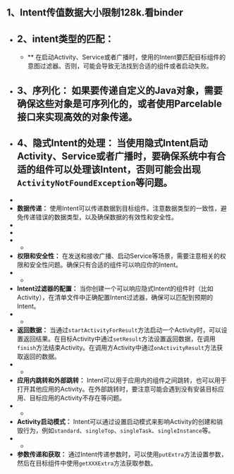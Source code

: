 ## 1、Intent传值数据大小限制128k.看binder
- ## 2、intent类型的匹配：
	- ** 在启动Activity、Service或者广播时，使用的Intent要匹配目标组件的意图过滤器。否则，可能会导致无法找到合适的组件或者启动失败。
- ## 3、**序列化：** 如果要传递自定义的Java对象，需要确保这些对象是可序列化的，或者使用Parcelable接口来实现高效的对象传递。
- ## 4、**隐式Intent的处理：** 当使用隐式Intent启动Activity、Service或者广播时，要确保系统中有合适的组件可以处理该Intent，否则可能会出现`ActivityNotFoundException`等问题。
-
- **数据传递：** 使用Intent可以传递数据到目标组件。注意数据类型的一致性，避免传递错误的数据类型，以及确保数据的有效性和安全性。
-
-
- -
- **权限和安全性：** 在发送和接收广播、启动Service等场景，需要注意相关的权限和安全性问题。确保只有合适的组件可以响应你的Intent。
- -
- **Intent过滤器的配置：** 当你创建一个可以响应隐式Intent的组件时（比如Activity），在清单文件中正确配置Intent过滤器，确保可以匹配到预期的Intent。
- -
- **返回数据：** 当通过`startActivityForResult`方法启动一个Activity时，可以设置返回结果。在目标Activity中通过`setResult`方法设置返回数据，在调用`finish`方法结束Activity。在调用方Activity中通过`onActivityResult`方法获取返回的数据。
- -
- **应用内跳转和外部跳转：** Intent可以用于应用内的组件之间跳转，也可以用于打开其他应用的Activity。在外部跳转时，要注意可能会遇到没有安装目标应用、目标应用的Activity不存在等问题。
- -
- **Activity启动模式：** Intent可以通过设置启动模式来影响Activity的创建和销毁行为，例如`standard`、`singleTop`、`singleTask`、`singleInstance`等。
- -
- **参数传递和获取：** 通过Intent传递参数时，可以使用`putExtra`方法设置参数，然后在目标组件中使用`getXXXExtra`方法获取参数。